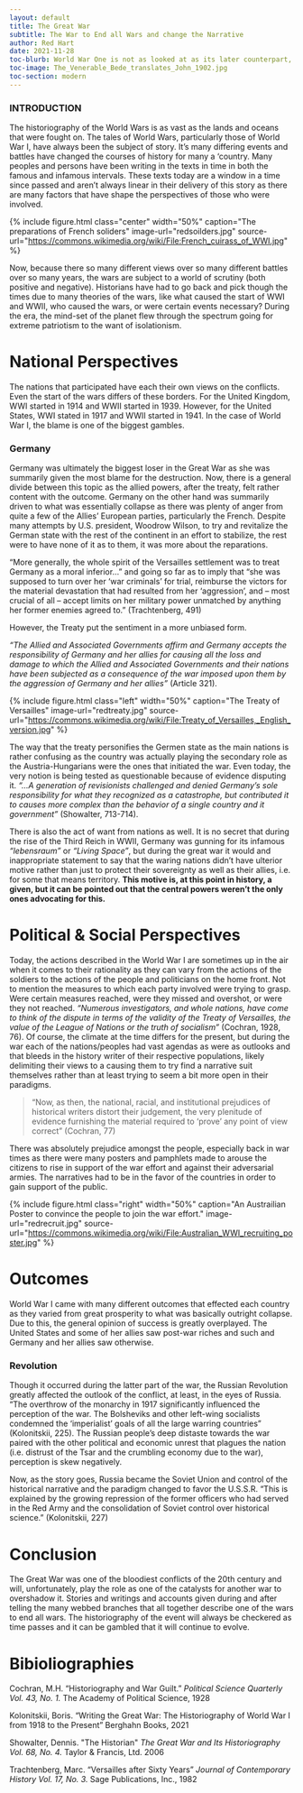 ```yaml
---
layout: default
title: The Great War
subtitle: The War to End all Wars and change the Narrative
author: Red Hart
date: 2021-11-28
toc-blurb: World War One is not as looked at as its later counterpart, World War Two, but it’s been subject to discussion as the War is considered to be a flash point of the change in the way the world perceives its history after and how countries perceive themselves.
toc-image: The_Venerable_Bede_translates_John_1902.jpg
toc-section: modern
---
```

### INTRODUCTION
The historiography of the World Wars is as vast as the lands and oceans that were fought on. The tales of World Wars, particularly those of World War I, have always been the subject of story. It’s many differing events and battles have changed the courses of history for many a ‘country. Many peoples and persons have been writing in the texts in time in both the famous and infamous intervals. These texts today are a window in a time since passed and aren’t always linear in their delivery of this story as there are many factors that have shape the perspectives of those who were involved.

{% include figure.html
  class="center"
  width="50%"
  caption="The preparations of French soliders"
  image-url="redsoilders.jpg"
  source-url="https://commons.wikimedia.org/wiki/File:French_cuirass_of_WWI.jpg"
%}

Now, because there so many different views over so many different battles over so many years, the wars are subject to a world of scrutiny (both positive and negative). Historians have had to go back and pick though the times due to many theories of the wars, like what caused the start of WWI and WWII, who caused the wars, or were certain events necessary? During the era, the mind-set of the planet flew through the spectrum going for extreme patriotism to the want of isolationism.
# National Perspectives
The nations that participated have each their own views on the conflicts. Even the start of the wars differs of these borders. For the United Kingdom, WWI started in 1914 and WWII started in 1939. However, for the United States, WWI stated in 1917 and WWII started in 1941. In the case of World War I, the blame is one of the biggest gambles.
### Germany
Germany was ultimately the biggest loser in the Great War as she was summarily given the most blame for the destruction. Now, there is a general divide between this topic as the allied powers, after the treaty, felt rather content with the outcome. Germany on the other hand was summarily driven to what was essentially collapse as there was plenty of anger from quite a few of the Allies’ European parties, particularly the French. Despite many attempts by U.S. president, Woodrow Wilson, to try and revitalize the German state with the rest of the continent in an effort to stabilize, the rest were to have none of it as to them, it was more about the reparations.

“More generally, the whole spirit of the Versailles settlement was to treat Germany as a moral inferior…” and going so far as to imply that “she was supposed to turn over her ‘war criminals’ for trial, reimburse the victors for the material devastation that had resulted from her ‘aggression’, and – most crucial of all – accept limits on her military power unmatched by anything her former enemies agreed to.” (Trachtenberg, 491)

However, the Treaty put the sentiment in a more unbiased form.

_“The Allied and Associated Governments affirm and Germany accepts the responsibility of Germany and her allies for causing all the loss and damage to which the Allied and Associated Governments and their nations have been subjected as a consequence of the war imposed upon them by the aggression of Germany and her allies”_ (Article 321).

{% include figure.html
  class="left"
  width="50%"
  caption="The Treaty of Versailles"
  image-url="redtreaty.jpg"
  source-url="https://commons.wikimedia.org/wiki/File:Treaty_of_Versailles,_English_version.jpg"
%}


The way that the treaty personifies the Germen state as the main nations is rather confusing as the country was actually playing the secondary role as the Austria-Hungarians were the ones that initiated the war. Even today, the very notion is being tested as questionable because of evidence disputing it. _“…A generation of revisionists challenged and denied Germany’s sole responsibility for what they recognized as a catastrophe, but contributed it to causes more complex than the behavior of a single country and it government”_ (Showalter, 713-714).

There is also the act of want from nations as well. It is no secret that during the rise of the Third Reich in WWII, Germany was gunning for its infamous _“lebensraum”_ or _“Living Space”_, but during the great war it would and inappropriate statement to say that the waring nations didn’t have ulterior motive rather than just to protect their sovereignty as well as their allies, i.e. for some that means territory. __This motive is, at this point in history, a given, but it can be pointed out that the central powers weren’t the only ones advocating for this.__
# Political & Social Perspectives
Today, the actions described in the World War I are sometimes up in the air when it comes to their rationality as they can vary from the actions of the soldiers to the actions of the people and politicians on the home front. Not to mention the measures to which each party involved were trying to grasp. Were certain measures reached, were they missed and overshot, or were they not reached. _“Numerous investigators, and whole nations, have come to think of the dispute in terms of the validity of the Treaty of Versailles, the value of the League of Nations or the truth of socialism”_ (Cochran, 1928, 76). Of course, the climate at the time differs for the present, but during the war each of the nations/peoples had vast agendas as were as outlooks and that bleeds in the history writer of their respective populations, likely delimiting their views to a causing them to try find a narrative suit themselves rather than at least trying to seem a bit more open in their paradigms.

> “Now, as then, the national, racial, and institutional prejudices of historical writers distort their judgement, the very plenitude of evidence furnishing the material required to ‘prove’ any point of view correct” (Cochran, 77)

There was absolutely prejudice amongst the people, especially back in war times as there were many posters and pamphlets made to arouse the citizens to rise in support of the war effort and against their adversarial armies. The narratives had to be in the favor of the countries in order to gain support of the public.

{% include figure.html
  class="right"
  width="50%"
  caption="An Austrailian Poster to convince the people to join the war effort."
  image-url="redrecruit.jpg"
  source-url="https://commons.wikimedia.org/wiki/File:Australian_WWI_recruiting_poster.jpg"
%}
# Outcomes
World War I came with many different outcomes that effected each country as they varied from great prosperity to what was basically outright collapse. Due to this, the general opinion of success is greatly overplayed. The United States and some of her allies saw post-war riches and such and Germany and her allies saw otherwise.
### Revolution
Though it occurred during the latter part of the war, the Russian Revolution greatly affected the outlook of the conflict, at least, in the eyes of Russia. “The overthrow of the monarchy in 1917 significantly influenced the perception of the war. The Bolsheviks and other left-wing socialists condemned the ‘imperialist’ goals of all the large warring countries” (Kolonitskii, 225). The Russian people’s deep distaste towards the war paired with the other political and economic unrest that plagues the nation (i.e. distrust of the Tsar and the crumbling economy due to the war), perception is skew negatively.

Now, as the story goes, Russia became the Soviet Union and control of the historical narrative and the paradigm changed to favor the U.S.S.R. “This is explained by the growing repression of the former officers who had served in the Red Army and the consolidation of Soviet control over historical science.” (Kolonitskii, 227)
# Conclusion
The Great War was one of the bloodiest conflicts of the 20th century and will, unfortunately, play the role as one of the catalysts for another war to overshadow it. Stories and writings and accounts given during and after telling the many webbed branches that all together describe one of the wars to end all wars. The historiography of the event will always be checkered as time passes and it can be gambled that it will continue to evolve.

# Bibioliographies
Cochran, M.H. “Historiography and War Guilt.” *Political Science Quarterly Vol. 43, No. 1.* The Academy of Political Science, 1928

Kolonitskii, Boris. “Writing the Great War: The Historiography of World War I from 1918 to the Present” Berghahn Books, 2021

Showalter, Dennis. "The Historian" *The Great War and Its Historiography Vol. 68, No. 4.* Taylor & Francis, Ltd. 2006

Trachtenberg, Marc. “Versailles after Sixty Years” *Journal of Contemporary History Vol. 17, No. 3.* Sage Publications, Inc., 1982
